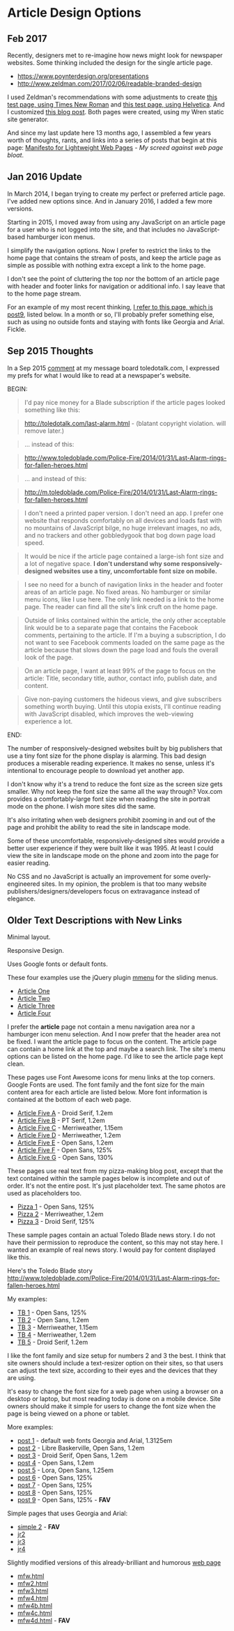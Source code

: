 # Article Design Options


## Feb 2017 

Recently, designers met to re-imagine how news might look for newspaper websites. Some thinking included the design for the single article page.

* <https://www.poynterdesign.org/presentations>
* <http://www.zeldman.com/2017/02/06/readable-branded-design>


I used Zeldman's recommendations with some adjustments to create [this test page, using Times New Roman](http://wren.soupmode.com/test-zeldmans-article-design-ideas-2.html) and [this test page, using Helvetica](http://wren.soupmode.com/test-zeldmans-article-design-ideas-3.html). And I customized [this blog post](http://boghop.com/my-february-2017-thoughts-about-toledo-ohio.html). Both pages were created, using my Wren static site generator.

And since my last update here 13 months ago, I assembled a few years worth of thoughts, rants, and links into a series of posts that begin at this page: [Manifesto for Lightweight Web Pages](http://boghop.com/manifesto-for-lightweight-web-pages.html) - *My screed against web page bloat*.




## Jan 2016 Update

In March 2014, I began trying to create my perfect or preferred article page. I've added new options since. And in January 2016, I added a few more versions. 

Starting in 2015, I moved away from using any JavaScript on an article page for a user who is not logged into the site, and that includes no JavaScript-based hamburger icon menus. 

I simplify the navigation options. Now I prefer to restrict the links to the home page that contains the stream of posts, and keep the article page as simple as possible with nothing extra except a link to the home page. 

I don't see the point of cluttering the top nor the bottom of an article page with header and footer links for navigation or additional info. I say leave that to the home page stream.

For an example of my most recent thinking, [I refer to this page, which is post9](http://testcode.soupmode.com/article/post9.html), listed below. In a month or so, I'll probably prefer something else, such as using no outside fonts and staying with fonts like Georgia and Arial. Fickle.


## Sep 2015 Thoughts

In a Sep 2015 [comment](http://toledotalk.com/cgi-bin/tt.pl/article/194907#194952) at my message board toledotalk.com, I expressed my prefs for what I would like to read at a newspaper's website.

BEGIN:

> I'd pay nice money for a Blade subscription if the article pages looked something like this:

> <http://toledotalk.com/last-alarm.html> - (blatant copyright violation. will remove later.)

> ... instead of this:

> <http://www.toledoblade.com/Police-Fire/2014/01/31/Last-Alarm-rings-for-fallen-heroes.html>

> ... and instead of this:

> <http://m.toledoblade.com/Police-Fire/2014/01/31/Last-Alarm-rings-for-fallen-heroes.html>


> I don't need a printed paper version. I don't need an app. I prefer one website that responds comfortably on all devices and loads fast with no mountains of JavaScript bilge, no huge irrelevant images, no ads, and no trackers and other gobbledygook that bog down page load speed.

> It would be nice if the article page contained a large-ish font size and a lot of negative space. **I don't understand why some responsively-designed websites use a tiny, uncomfortable font size on mobile.**

> I see no need for a bunch of navigation links in the header and footer areas of an article page. No fixed areas. No hamburger or similar menu icons, like I use here. The only link needed is a link to the home page. The reader can find all the site's link cruft on the home page.

> Outside of links contained within the article, the only other acceptable link would be to a separate page that contains the Facebook comments, pertaining to the article. If I'm a buying a subscription, I do not want to see Facebook comments loaded on the same page as the article because that slows down the page load and fouls the overall look of the page.

> On an article page, I want at least 99% of the page to focus on the article: Title, secondary title, author, contact info, publish date, and content.

> Give non-paying customers the hideous views, and give subscribers something worth buying. Until this utopia exists, I'll continue reading with JavaScript disabled, which improves the web-viewing experience a lot.

END:

The number of responsively-designed websites built by big publishers that use a tiny font size for the phone display is alarming. This bad design produces a miserable reading experience. It makes no sense, unless it's intentional to encourage people to download yet another app.

I don't know why it's a trend to reduce the font size as the screen size gets smaller. Why not keep the font size the same all the way through? Vox.com provides a comfortably-large font size when reading the site in portrait mode on the phone. I wish more sites did the same.

It's also irritating when web designers prohibit zooming in and out of the page and prohibit the ability to read the site in landscape mode.

Some of these uncomfortable, responsively-designed sites would provide a better user experience if they were built like it was 1995. At least I could view the site in landscape mode on the phone and zoom into the page for easier reading. 

No CSS and no JavaScript is actually an improvement for some overly-engineered sites. In my opinion, the problem is that too many website publishers/designers/developers focus on extravagance instead of elegance.



## Older Text Descriptions with New Links

Minimal layout.

Responsive Design.

Uses Google fonts or default fonts.

These four examples use the jQuery plugin [mmenu](http://mmenu.frebsite.nl) for the sliding menus.

* [Article One](http://testcode.soupmode.com/article/article1.html)
* [Article Two](http://testcode.soupmode.com/article/article2.html)
* [Article Three](http://testcode.soupmode.com/article/article3.html)
* [Article Four](http://testcode.soupmode.com/article/article4.html)

I prefer the **article** page not contain a menu navigation area nor a hamburger icon menu selection. And I now prefer that the header area not be fixed. I want the article page to focus on the content. The article page can contain a home link at the top and maybe a search link. The site's menu options can be listed on the home page. I'd like to see the article page kept clean.

These pages use Font Awesome icons for menu links at the top corners. Google Fonts are used. The font family and the font size for the main content area for each article are listed below. More font information is contained at the bottom of each web page.

* [Article Five A](http://testcode.soupmode.com/article/article5a.html) - Droid Serif, 1.2em
* [Article Five B](http://testcode.soupmode.com/article/article5b.html) - PT Serif, 1.2em
* [Article Five C](http://testcode.soupmode.com/article/article5c.html) - Merriweather, 1.15em
* [Article Five D](http://testcode.soupmode.com/article/article5d.html) - Merriweather, 1.2em
* [Article Five E](http://testcode.soupmode.com/article/article5e.html) - Open Sans, 1.2em
* [Article Five F](http://testcode.soupmode.com/article/article5f.html) - Open Sans, 125%
* [Article Five G](http://testcode.soupmode.com/article/article5g.html) - Open Sans, 130%

These pages use real text from my pizza-making blog post, except that the text contained within the sample pages below is incomplete and out of order. It's not the entire post. It's just placeholder text. The same photos are used as placeholders too.

* [Pizza 1](http://testcode.soupmode.com/article/pizza1.html) - Open Sans, 125%
* [Pizza 2](http://testcode.soupmode.com/article/pizza2.html) - Merriweather, 1.2em 
* [Pizza 3](http://testcode.soupmode.com/article/pizza3.html) - Droid Serif, 125%

These sample pages contain an actual Toledo Blade news story. I do not have their permission to reproduce the content, so this may not stay here. I wanted an example of real news story. I would pay for content displayed like this.

Here's the Toledo Blade story  
<http://www.toledoblade.com/Police-Fire/2014/01/31/Last-Alarm-rings-for-fallen-heroes.html>

My examples:

* [TB 1](http://testcode.soupmode.com/article/tb1.html) - Open Sans, 125%
* [TB 2](http://testcode.soupmode.com/article/tb2.html) - Open Sans, 1.2em 
* [TB 3](http://testcode.soupmode.com/article/tb3.html) - Merriweather, 1.15em 
* [TB 4](http://testcode.soupmode.com/article/tb4.html) - Merriweather, 1.2em
* [TB 5](http://testcode.soupmode.com/article/tb5.html) - Droid Serif, 1.2em

I like the font family and size setup for numbers 2 and 3 the best. I think that site owners should include a text-resizer option on their sites, so that users can adjust the text size, according to their eyes and the devices that they are using. 

It's easy to change the font size for a web page when using a browser on a desktop or laptop, but most reading today is done on a mobile device. Site owners should make it simple for users to change the font size when the page is being viewed on a phone or tablet. 

More examples:

* [post 1](http://testcode.soupmode.com/article/post1.html) - default web fonts Georgia and Arial, 1.3125em
* [post 2](http://testcode.soupmode.com/article/post2.html) - Libre Baskerville, Open Sans, 1.2em 
* [post 3](http://testcode.soupmode.com/article/post3.html) - Droid Serif, Open Sans, 1.2em
* [post 4](http://testcode.soupmode.com/article/post4.html) - Open Sans, 1.2em
* [post 5](http://testcode.soupmode.com/article/post5.html) - Lora, Open Sans, 1.25em
* [post 6](http://testcode.soupmode.com/article/post6.html) - Open Sans, 125%
* [post 7](http://testcode.soupmode.com/article/post7.html) - Open Sans, 125%
* [post 8](http://testcode.soupmode.com/article/post8.html) - Open Sans, 125%
* [post 9](http://testcode.soupmode.com/article/post9.html) - Open Sans, 125% - **FAV**


Simple pages that uses Georgia and Arial:

* [simple 2](http://testcode.soupmode.com/article/simple2.html) - **FAV**
* [jr2](http://testcode.soupmode.com/jr2.html)
* [jr3](http://testcode.soupmode.com/jr3.html)
* [jr4](http://testcode.soupmode.com/jr4.html)


Slightly modified versions of this already-brilliant and humorous [web page](http://motherfuckingwebsite.com)

* [mfw.html](http://testcode.soupmode.com/article/mfw.html)
* [mfw2.html](http://testcode.soupmode.com/article/mfw2.html)
* [mfw3.html](http://testcode.soupmode.com/article/mfw3.html)
* [mfw4.html](http://testcode.soupmode.com/article/mfw4.html)
* [mfw4b.html](http://testcode.soupmode.com/article/mfw4b.html)
* [mfw4c.html](http://testcode.soupmode.com/article/mfw4c.html)
* [mfw4d.html](http://testcode.soupmode.com/article/mfw4d.html) - **FAV**

